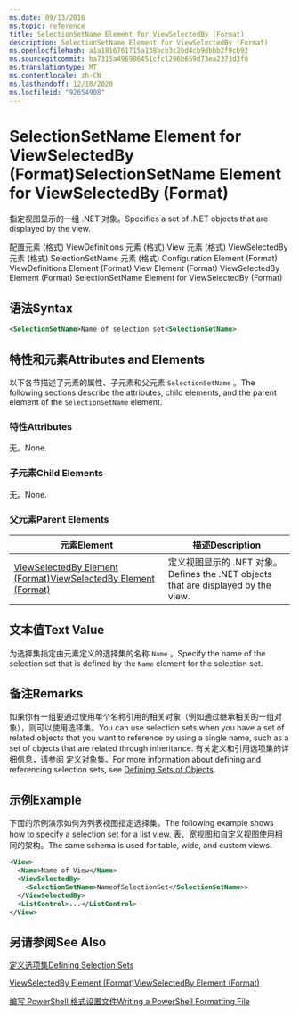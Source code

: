 ```yaml
---
ms.date: 09/13/2016
ms.topic: reference
title: SelectionSetName Element for ViewSelectedBy (Format)
description: SelectionSetName Element for ViewSelectedBy (Format)
ms.openlocfilehash: a1a1816761715a138bcb3c2bd4cb9dbbb2f9cb92
ms.sourcegitcommit: ba7315a496986451cfc1296b659d73ea2373d3f0
ms.translationtype: MT
ms.contentlocale: zh-CN
ms.lasthandoff: 12/10/2020
ms.locfileid: "92654908"
---
```

# <a name="selectionsetname-element-for-viewselectedby-format"></a><span data-ttu-id="19579-103">SelectionSetName Element for ViewSelectedBy (Format)</span><span class="sxs-lookup"><span data-stu-id="19579-103">SelectionSetName Element for ViewSelectedBy (Format)</span></span>

<span data-ttu-id="19579-104">指定视图显示的一组 .NET 对象。</span><span class="sxs-lookup"><span data-stu-id="19579-104">Specifies a set of .NET objects that are displayed by the view.</span></span>

<span data-ttu-id="19579-105">配置元素 (格式) ViewDefinitions 元素 (格式) View 元素 (格式) ViewSelectedBy 元素 (格式) SelectionSetName 元素 (格式) </span><span class="sxs-lookup"><span data-stu-id="19579-105">Configuration Element (Format) ViewDefinitions Element (Format) View Element (Format) ViewSelectedBy Element (Format) SelectionSetName Element for ViewSelectedBy (Format)</span></span>

## <a name="syntax"></a><span data-ttu-id="19579-106">语法</span><span class="sxs-lookup"><span data-stu-id="19579-106">Syntax</span></span>

```xml
<SelectionSetName>Name of selection set<SelectionSetName>
```

## <a name="attributes-and-elements"></a><span data-ttu-id="19579-107">特性和元素</span><span class="sxs-lookup"><span data-stu-id="19579-107">Attributes and Elements</span></span>

<span data-ttu-id="19579-108">以下各节描述了元素的属性、子元素和父元素 `SelectionSetName` 。</span><span class="sxs-lookup"><span data-stu-id="19579-108">The following sections describe the attributes, child elements, and the parent element of the `SelectionSetName` element.</span></span>

### <a name="attributes"></a><span data-ttu-id="19579-109">特性</span><span class="sxs-lookup"><span data-stu-id="19579-109">Attributes</span></span>

<span data-ttu-id="19579-110">无。</span><span class="sxs-lookup"><span data-stu-id="19579-110">None.</span></span>

### <a name="child-elements"></a><span data-ttu-id="19579-111">子元素</span><span class="sxs-lookup"><span data-stu-id="19579-111">Child Elements</span></span>

<span data-ttu-id="19579-112">无。</span><span class="sxs-lookup"><span data-stu-id="19579-112">None.</span></span>

### <a name="parent-elements"></a><span data-ttu-id="19579-113">父元素</span><span class="sxs-lookup"><span data-stu-id="19579-113">Parent Elements</span></span>

|<span data-ttu-id="19579-114">元素</span><span class="sxs-lookup"><span data-stu-id="19579-114">Element</span></span>|<span data-ttu-id="19579-115">描述</span><span class="sxs-lookup"><span data-stu-id="19579-115">Description</span></span>|
|-------------|-----------------|
|[<span data-ttu-id="19579-116">ViewSelectedBy Element (Format)</span><span class="sxs-lookup"><span data-stu-id="19579-116">ViewSelectedBy Element (Format)</span></span>](./viewselectedby-element-format.md)|<span data-ttu-id="19579-117">定义视图显示的 .NET 对象。</span><span class="sxs-lookup"><span data-stu-id="19579-117">Defines the .NET objects that are displayed by the view.</span></span>|

## <a name="text-value"></a><span data-ttu-id="19579-118">文本值</span><span class="sxs-lookup"><span data-stu-id="19579-118">Text Value</span></span>

<span data-ttu-id="19579-119">为选择集指定由元素定义的选择集的名称 `Name` 。</span><span class="sxs-lookup"><span data-stu-id="19579-119">Specify the name of the selection set that is defined by the `Name` element for the selection set.</span></span>

## <a name="remarks"></a><span data-ttu-id="19579-120">备注</span><span class="sxs-lookup"><span data-stu-id="19579-120">Remarks</span></span>

<span data-ttu-id="19579-121">如果你有一组要通过使用单个名称引用的相关对象（例如通过继承相关的一组对象），则可以使用选择集。</span><span class="sxs-lookup"><span data-stu-id="19579-121">You can use selection sets when you have a set of related objects that you want to reference by using a single name, such as a set of objects that are related through inheritance.</span></span> <span data-ttu-id="19579-122">有关定义和引用选项集的详细信息，请参阅 [定义对象集](./defining-selection-sets.md)。</span><span class="sxs-lookup"><span data-stu-id="19579-122">For more information about defining and referencing selection sets, see [Defining Sets of Objects](./defining-selection-sets.md).</span></span>

## <a name="example"></a><span data-ttu-id="19579-123">示例</span><span class="sxs-lookup"><span data-stu-id="19579-123">Example</span></span>

<span data-ttu-id="19579-124">下面的示例演示如何为列表视图指定选择集。</span><span class="sxs-lookup"><span data-stu-id="19579-124">The following example shows how to specify a selection set for a list view.</span></span> <span data-ttu-id="19579-125">表、宽视图和自定义视图使用相同的架构。</span><span class="sxs-lookup"><span data-stu-id="19579-125">The same schema is used for table, wide, and custom views.</span></span>

```xml
<View>
  <Name>Name of View</Name>
  <ViewSelectedBy>
    <SelectionSetName>NameofSelectionSet</SelectionSetName>>
  </ViewSelectedBy>
  <ListControl>...</ListControl>
</View>
```

## <a name="see-also"></a><span data-ttu-id="19579-126">另请参阅</span><span class="sxs-lookup"><span data-stu-id="19579-126">See Also</span></span>

[<span data-ttu-id="19579-127">定义选项集</span><span class="sxs-lookup"><span data-stu-id="19579-127">Defining Selection Sets</span></span>](./defining-selection-sets.md)

[<span data-ttu-id="19579-128">ViewSelectedBy Element (Format)</span><span class="sxs-lookup"><span data-stu-id="19579-128">ViewSelectedBy Element (Format)</span></span>](./viewselectedby-element-format.md)

[<span data-ttu-id="19579-129">编写 PowerShell 格式设置文件</span><span class="sxs-lookup"><span data-stu-id="19579-129">Writing a PowerShell Formatting File</span></span>](./writing-a-powershell-formatting-file.md)
